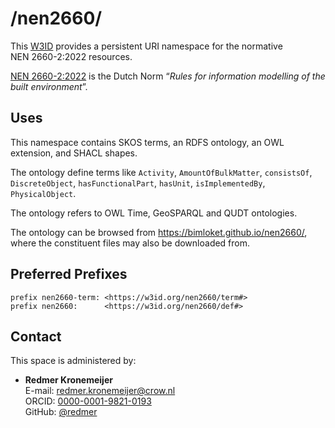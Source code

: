 # /nen2660/
This [W3ID](https://w3id.org) provides a persistent URI namespace for the normative NEN 2660-2:2022 resources.

[NEN 2660-2:2022][nen] is the Dutch Norm “_Rules for information modelling of the built environment_”.

[nen]: https://www.nen.nl/nen-2660-2-2022-nl-291667

## Uses
This namespace contains 
SKOS terms,
an RDFS ontology,
an OWL extension,
and
SHACL shapes.

The ontology define terms like 
`Activity`,
`AmountOfBulkMatter`,
`consistsOf`,
`DiscreteObject`,
`hasFunctionalPart`,
`hasUnit`,
`isImplementedBy`,
`PhysicalObject`.

The ontology refers to OWL Time, GeoSPARQL and QUDT ontologies.

The ontology can be browsed from <https://bimloket.github.io/nen2660/>, where the constituent files may also be downloaded from. 

## Preferred Prefixes
```turtle
prefix nen2660-term: <https://w3id.org/nen2660/term#>
prefix nen2660:      <https://w3id.org/nen2660/def#>
```

## Contact
This space is administered by:

- **Redmer Kronemeijer**   
E-mail: <redmer.kronemeijer@crow.nl>  
ORCID: [0000-0001-9821-0193](https://orcid.org/0000-0001-9821-0193)  
GitHub: [@redmer](https://github.com/redmer)
